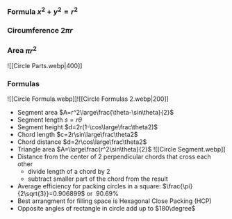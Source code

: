 
### Formula $x^2+y^2=r^2$
### Circumference $2\pi r$
### Area $\pi r^2$

![[Circle Parts.webp|400]]
### Formulas
![[Circle Formula.webp]]![[Circle Formulas 2.webp|200]]
- Segment area $A=r^2\large\frac{\theta-\sin\theta}{2}$
- Segment length $s=r\theta$
- Segment height $d=2r(1-\cos\large\frac\theta2)$
- Chord length $c=2r\sin\large\frac\theta2$
- Chord distance $d=2r\cos\large\frac\theta2$
- Triangle area $A=\large\frac{r^2\sin\theta}{2}$
![[Circle Segment.webp]]
- Distance from the center of 2 perpendicular chords that cross each other
	- divide length of a chord by 2
	- subtract smaller part of the chord from the result
- Average efficiency for packing circles in a square: $\frac{​\pi}{2\sqrt{3}}=0.906899$ or $~90.69\%$
- Best arrangment for filling space is Hexagonal Close Packing (HCP)
- Opposite angles of rectangle in circle add up to $180\degree$
